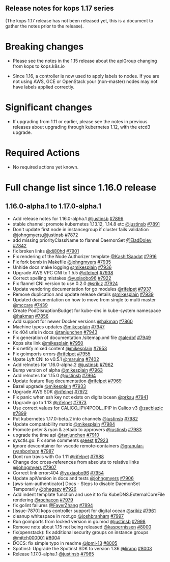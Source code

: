 ## Release notes for kops 1.17 series

(The kops 1.17 release has not been released yet, this is a document to gather
the notes prior to the release).

# Breaking changes

* Please see the notes in the 1.15 release about the apiGroup changing from kops
  to kops.k8s.io

* Since 1.16, a controller is now used to apply labels to nodes.  If
  you are not using AWS, GCE or OpenStack your (non-master) nodes may
  not have labels applied correctly.

# Significant changes

* If upgrading from 1.11 or earlier, please see the notes in previous releases
  about upgrading through kubernetes 1.12, with the etcd3 upgrade.

# Required Actions

* No required actions yet known.

# Full change list since 1.16.0 release

## 1.16.0-alpha.1 to 1.17.0-alpha.1

* Add release notes for 1.16.0-alpha.1 [@justinsb](https://github.com/justinsb) [#7896](https://github.com/kubernetes/kops/pull/7896)
* stable channel: promote kubernetes 1.13.12, 1.14.8 etc [@justinsb](https://github.com/justinsb) [#7891](https://github.com/kubernetes/kops/pull/7891)
* Don't update first node in instancegroup if cluster fails validation [@johngmyers](https://github.com/johngmyers),[@justinsb](https://github.com/justinsb) [#7872](https://github.com/kubernetes/kops/pull/7872)
* add missing priorityClassName to flannel DaemonSet [@EladDolev](https://github.com/EladDolev) [#7842](https://github.com/kubernetes/kops/pull/7842)
* fix broken links [@dj80hd](https://github.com/dj80hd) [#7901](https://github.com/kubernetes/kops/pull/7901)
* Fix rendering of the Node Authorizer template [@KashifSaadat](https://github.com/KashifSaadat) [#7916](https://github.com/kubernetes/kops/pull/7916)
* Fix fork bomb in Makefile [@johngmyers](https://github.com/johngmyers) [#7935](https://github.com/kubernetes/kops/pull/7935)
* Unhide docs make logging [@mikesplain](https://github.com/mikesplain) [#7936](https://github.com/kubernetes/kops/pull/7936)
* Upgrade AWS VPC CNI to 1.5.5 [@rifelpet](https://github.com/rifelpet) [#7938](https://github.com/kubernetes/kops/pull/7938)
* Correct spelling mistakes [@yuxiaobo96](https://github.com/yuxiaobo96) [#7922](https://github.com/kubernetes/kops/pull/7922)
* Fix flannel CNI version to use 0.2.0 [@srikiz](https://github.com/srikiz) [#7924](https://github.com/kubernetes/kops/pull/7924)
* Update vendoring documentation for go modules [@rifelpet](https://github.com/rifelpet) [#7937](https://github.com/kubernetes/kops/pull/7937)
* Remove duplication and update release details [@mikesplain](https://github.com/mikesplain) [#7939](https://github.com/kubernetes/kops/pull/7939)
* Updated documentation on how to move from single to multi master [@mccare](https://github.com/mccare) [#7439](https://github.com/kubernetes/kops/pull/7439)
* Create PodDisruptionBudget for kube-dns in kube-system namespace [@hakman](https://github.com/hakman) [#7856](https://github.com/kubernetes/kops/pull/7856)
* Add support for newer Docker versions [@hakman](https://github.com/hakman) [#7860](https://github.com/kubernetes/kops/pull/7860)
* Machine types updates [@mikesplain](https://github.com/mikesplain) [#7947](https://github.com/kubernetes/kops/pull/7947)
* fix 404 urls in docs [@tanjunchen](https://github.com/tanjunchen) [#7943](https://github.com/kubernetes/kops/pull/7943)
* Fix generation of documentation /sitemap.xml file [@aledbf](https://github.com/aledbf) [#7949](https://github.com/kubernetes/kops/pull/7949)
* Kops site link [@mikesplain](https://github.com/mikesplain) [#7950](https://github.com/kubernetes/kops/pull/7950)
* Fix netlify mixed content [@mikesplain](https://github.com/mikesplain) [#7953](https://github.com/kubernetes/kops/pull/7953)
* Fix goimports errors [@rifelpet](https://github.com/rifelpet) [#7955](https://github.com/kubernetes/kops/pull/7955)
* Upate Lyft CNI to v0.5.1 [@maruina](https://github.com/maruina) [#7402](https://github.com/kubernetes/kops/pull/7402)
* Add relnotes for 1.16.0-alpha.2 [@justinsb](https://github.com/justinsb) [#7962](https://github.com/kubernetes/kops/pull/7962)
* Bump version of alpha [@mikesplain](https://github.com/mikesplain) [#7963](https://github.com/kubernetes/kops/pull/7963)
* Add relnotes for 1.15.0 [@justinsb](https://github.com/justinsb) [#7964](https://github.com/kubernetes/kops/pull/7964)
* Update feature flag documentation [@rifelpet](https://github.com/rifelpet) [#7969](https://github.com/kubernetes/kops/pull/7969)
* Bazel upgrade [@mikesplain](https://github.com/mikesplain) [#7933](https://github.com/kubernetes/kops/pull/7933)
* Upgrade AWS SDK [@rifelpet](https://github.com/rifelpet) [#7972](https://github.com/kubernetes/kops/pull/7972)
* Fix panic when ssh key not exists on digitalocean [@prksu](https://github.com/prksu) [#7941](https://github.com/kubernetes/kops/pull/7941)
* Upgrade go to 1.13 [@rifelpet](https://github.com/rifelpet) [#7973](https://github.com/kubernetes/kops/pull/7973)
* Use correct values for CALICO_IPV4POOL_IPIP in Calico v3 [@zacblazic](https://github.com/zacblazic) [#7899](https://github.com/kubernetes/kops/pull/7899)
* Put kubernetes 1.17.0-beta.2 into channels [@justinsb](https://github.com/justinsb) [#7982](https://github.com/kubernetes/kops/pull/7982)
* Update compatability matrix [@mikesplain](https://github.com/mikesplain) [#7984](https://github.com/kubernetes/kops/pull/7984)
* Promote peter & ryan & zetaab to approvers [@justinsb](https://github.com/justinsb) [#7983](https://github.com/kubernetes/kops/pull/7983)
* upgrade the time api [@tanjunchen](https://github.com/tanjunchen) [#7910](https://github.com/kubernetes/kops/pull/7910)
* sysctls.go: Fix some comments [@eest](https://github.com/eest) [#7923](https://github.com/kubernetes/kops/pull/7923)
* Ignore devcontainer for vscode remote-containers [@granular-ryanbonham](https://github.com/granular-ryanbonham) [#7987](https://github.com/kubernetes/kops/pull/7987)
* Dont run travis with Go 1.11 [@rifelpet](https://github.com/rifelpet) [#7988](https://github.com/kubernetes/kops/pull/7988)
* Change doc cross-references from absolute to relative links [@johngmyers](https://github.com/johngmyers) [#7907](https://github.com/kubernetes/kops/pull/7907)
* Correct link error:404 [@yuxiaobo96](https://github.com/yuxiaobo96) [#7954](https://github.com/kubernetes/kops/pull/7954)
* Update apiVersion in docs and tests [@johngmyers](https://github.com/johngmyers) [#7906](https://github.com/kubernetes/kops/pull/7906)
* [aws-iam-authenticator] Docs - Steps to disable DaemonSet Temporarily [@bhegazy](https://github.com/bhegazy) [#7926](https://github.com/kubernetes/kops/pull/7926)
* Add indent template function and use it to fix KubeDNS.ExternalCoreFile rendering [@rochacon](https://github.com/rochacon) [#7979](https://github.com/kubernetes/kops/pull/7979)
* fix golint failures [@FayerZhang](https://github.com/FayerZhang) [#7894](https://github.com/kubernetes/kops/pull/7894)
* [Issue-7870] kops controller support for digital ocean [@srikiz](https://github.com/srikiz) [#7961](https://github.com/kubernetes/kops/pull/7961)
* cleanup whitespace in root.go [@joshbranham](https://github.com/joshbranham) [#7997](https://github.com/kubernetes/kops/pull/7997)
* Run goimports from locked version in go.mod [@justinsb](https://github.com/justinsb) [#7998](https://github.com/kubernetes/kops/pull/7998)
* Remove note about 1.15 not being released [@kaspernissen](https://github.com/kaspernissen) [#8000](https://github.com/kubernetes/kops/pull/8000)
* fix(openstack): fix additional security groups on instance groups [@mitch000001](https://github.com/mitch000001) [#8004](https://github.com/kubernetes/kops/pull/8004)
* DOCS: fix simple typo in readme [@lpmi-13](https://github.com/lpmi-13) [#8005](https://github.com/kubernetes/kops/pull/8005)
* Spotinst: Upgrade the Spotinst SDK to version 1.36 [@liranp](https://github.com/liranp) [#8003](https://github.com/kubernetes/kops/pull/8003)
* Release 1.17.0-alpha.1 [@justinsb](https://github.com/justinsb) [#7985](https://github.com/kubernetes/kops/pull/7985)
